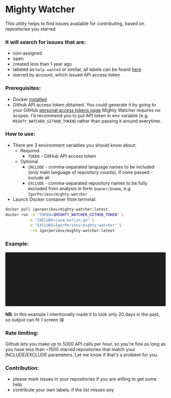 # Mighty Watcher
This utility helps to find issues available for contributing, based on repositories you starred

### It will search for issues that are:
 - non-assigned 
 - open
 - created less than 1 year ago
 - labeled as `help wanted` or similar, all labels can be found [here](/src/main/kotlin/com/github/igorperikov/mightywatcher/service/LabelsService.kt)
 - starred by account, which issued API access token 

### Prerequisites:
 - Docker [installed][1]
 - Github API access token obtained. You could generate it by going to your GitHub [personal access tokens page][2]
  Mighty Watcher requires no scopes. 
  I'd recommend you to put API token in env variable (e.g. `MIGHTY_WATCHER_GITHUB_TOKEN`) rather than passing it around everytime.  

### How to use:
 - There are 3 environment variables you should know about:
   - Required
     - `TOKEN` - GitHub API access token
   - Optional
     - `INCLUDE` - comma-separated language names to be included (only main language of repository counts), if none passed - include all 
     - `EXCLUDE` - comma-separated repository names to be fully excluded from analysis in form `$owner/$name`, e.g. `IgorPerikov/mighty-watcher`
 - Launch Docker container from terminal: 
 ```sh
docker pull igorperikov/mighty-watcher:latest
docker run -e "TOKEN=$MIGHTY_WATCHER_GITHUB_TOKEN" \
           -e "INCLUDE=java,kotlin,go" \
           -e "EXCLUDE=IgorPerikov/mighty-watcher" \
           --rm igorperikov/mighty-watcher:latest
 ```

### Example:
<p align="center"><img src="/docs/example.gif?raw=true"/></p>

**NB**: In this example I intentionally made it to look only 20 days in the past, so output can fit 1 screen :smile:

### Rate limiting:
Github lets you make up to 5000 API calls per hour, so you're fine as long as you have less than ~1500 starred repositories
that match your INCLUDE/EXCLUDE parameters. Let me know if that's a problem for you.

### Contribution:
 - please mark issues in your repositories if you are willing to get some help
 - contribute your own labels, if the list misses any

[1]: https://docs.docker.com/install/
[2]: https://github.com/settings/tokens

